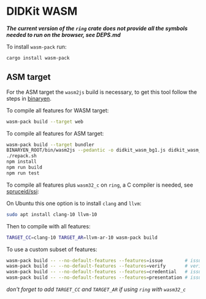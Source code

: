 # DIDKit WASM

_**The current version of the `ring` crate does not provide all the symbols
needed to run on the browser, see DEPS.md**_


To install `wasm-pack` run:

```bash
cargo install wasm-pack
```

## ASM target
For the ASM target the `wasm2js` build is necessary, to get this tool
follow the steps in [binaryen](https://github.com/WebAssembly/binaryen#building).

To compile all features for WASM target:
```bash
wasm-pack build --target web
```

To compile all features for ASM target:
```bash
wasm-pack build --target bundler
BINARYEN_ROOT/bin/wasm2js --pedantic -o didkit_wasm_bg1.js didkit_wasm_bg.wasm
./repack.sh
npm install
npm run build
npm run test
```

To compile all features plus `wasm32_c` on `ring`, a C compiler is needed, see
[spruceid/ssi](https://github.com/spruceid/didkit/tree/wasm):

On Ubuntu this one option is to install `clang` and `llvm`:
```bash
sudo apt install clang-10 llvm-10
```

Then to compile with all features:
```bash
TARGET_CC=clang-10 TARGET_AR=llvm-ar-10 wasm-pack build
```

To use a custom subset of features:
```bash
wasm-pack build -- --no-default-features --features=issue        # issue credential/presentation
wasm-pack build -- --no-default-features --features=verify       # verify credential/presentation
wasm-pack build -- --no-default-features --features=credential   # issue/verify credential
wasm-pack build -- --no-default-features --features=presentation # issue/verify presentation
```
*don't forget to add `TARGET_CC` and `TARGET_AR` if using `ring` with `wasm32_c`*
